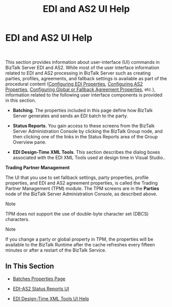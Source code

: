 ﻿---
title: EDI and AS2 UI Help
TOCTitle: EDI and AS2 UI Help
ms:assetid: c1b391e8-da12-4b47-8dde-e7bff3ecf815
ms:mtpsurl: https://msdn.microsoft.com/en-us/library/Bb226507(v=BTS.80)
ms:contentKeyID: 51531065
ms.date: 08/30/2017
mtps_version: v=BTS.80
---

# EDI and AS2 UI Help

 

This section provides information about user-interface (UI) commands in BizTalk Server EDI and AS2. While most of the user interface information related to EDI and AS2 processing in BizTalk Server such as creating parties, profiles, agreements, and fallback settings is available as part of the procedural content ([Configuring EDI Properties](https://msdn.microsoft.com/library/bb246069\(v=bts.80\)), [Configuring AS2 Properties](https://msdn.microsoft.com/library/bb245980\(v=bts.80\)), [Configuring Global or Fallback Agreement Properties](https://msdn.microsoft.com/library/bb245981\(v=bts.80\)), etc.), information related to the following user interface components is provided in this section.

  - **Batching**. The properties included in this page define how BizTalk Server generates and sends an EDI batch to the party.

  - **Status Reports**. You gain access to these screens from the BizTalk Server Administration Console by clicking the BizTalk Group node, and then clicking one of the links in the Status Reports area of the Group Overview pane.

  - **EDI Design-Time XML Tools**. This section describes the dialog boxes associated with the EDI XML Tools used at design time in Visual Studio..

**Trading Partner Management**

The UI that you use to set fallback settings, party properties, profile properties, and EDI and AS2 agreement properties, is called the Trading Partner Management (TPM) module. The TPM screens are in the **Parties** node of the BizTalk Server Administration Console, as described above.


> [!NOTE]
> <P>TPM does not support the use of double-byte character set (DBCS) characters.</P>




> [!NOTE]
> <P>If you change a party or global property in TPM, the properties will be available to the BizTalk Runtime after the cache refreshes every fifteen minutes or after a restart of the BizTalk Service.</P>



## In This Section

  - [Batches Properties Page](batches-properties-page.md)

  - [EDI-AS2 Status Reports UI](edi-as2-status-reports-ui.md)

  - [EDI Design-Time XML Tools UI Help](edi-design-time-xml-tools-ui-help.md)

